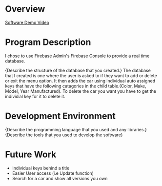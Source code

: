 # Overview

[Software Demo Video]()

# Program Description

I chose to use Firebase Admin's Firebase Console to provide a real time database.

{Describe the structure of the database that you created.}
The database that I created is one where the user is asked to if they want to add or delete or exit the menu option. It then adds the car using individual auto assigned keys that have the following catagories in the child table.(Color, Make, Model, Year Manufactured). To delete the car you want you have to get the individial key for it to delete it.
# Development Environment
{Describe the programming language that you used and any libraries.}
{Describe the tools that you used to develop the software}

# Future Work
- Individual keys behind a title
- Easier User access (i.e Update function)
- Search for a car and show all versions you own